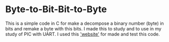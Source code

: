 # Byte-to-Bit-Bit-to-Byte
This is a simple code in C for make a decompose a binary  number (byte) in bits and remake a byte with this bits.
I made this to study and to use in my study of PIC with UART.
I used this ['website'](https://www.onlinegdb.com/online_c_compiler#) for made and test this code. 

